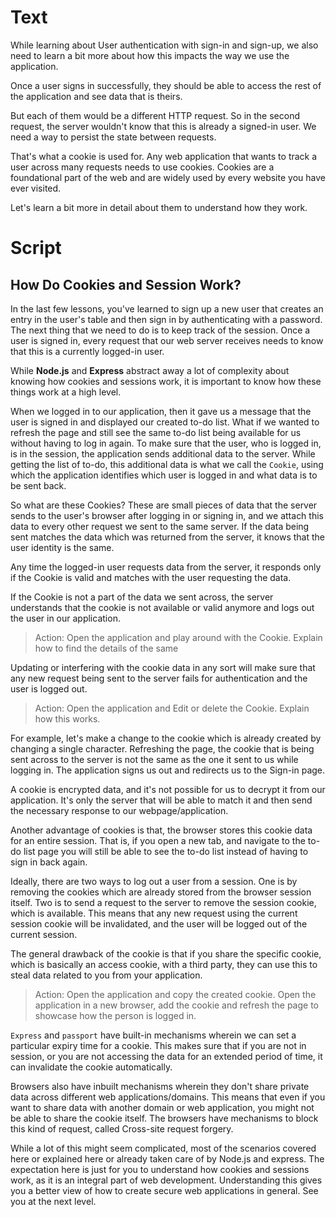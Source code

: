 # Text

While learning about User authentication with sign-in and sign-up, we also need to learn a bit more about how this impacts the way we use the application.

Once a user signs in successfully, they should be able to access the rest of the application and see data that is theirs.

But each of them would be a different HTTP request. So in the second request, the server wouldn't know that this is already a signed-in user. We need a way to persist the state between requests.

That's what a cookie is used for. Any web application that wants to track a user across many requests needs to use cookies. Cookies are a foundational part of the web and are widely used by every website you have ever visited.

Let's learn a bit more in detail about them to understand how they work.

# Script

## How Do Cookies and Session Work?

In the last few lessons, you've learned to sign up a new user that creates an entry in the user's table and then sign in by authenticating with a password. The next thing that we need to do is to keep track of the session. Once a user is signed in, every request that our web server receives needs to know that this is a currently logged-in user.

While **Node.js** and **Express** abstract away a lot of complexity about knowing how cookies and sessions work, it is important to know how these things work at a high level.

When we logged in to our application, then it gave us a message that the user is signed in and displayed our created to-do list. What if we wanted to refresh the page and still see the same to-do list being available for us without having to log in again. To make sure that the user, who is logged in, is in the session, the application sends additional data to the server. While getting the list of to-do, this additional data is what we call the `Cookie`, using which the application identifies which user is logged in and what data is to be sent back.

So what are these Cookies? These are small pieces of data that the server sends to the user's browser after logging in or signing in, and we attach this data to every other request we sent to the same server. If the data being sent matches the data which was returned from the server, it knows that the user identity is the same.

Any time the logged-in user requests data from the server, it responds only if the Cookie is valid and matches with the user requesting the data.

If the Cookie is not a part of the data we sent across, the server understands that the cookie is not available or valid anymore and logs out the user in our application.

> Action: Open the application and play around with the Cookie. Explain how to find the details of the same

Updating or interfering with the cookie data in any sort will make sure that any new request being sent to the server fails for authentication and the user is logged out.

> Action: Open the application and Edit or delete the Cookie. Explain how this works.

For example, let's make a change to the cookie which is already created by changing a single character. Refreshing the page, the cookie that is being sent across to the server is not the same as the one it sent to us while logging in. The application signs us out and redirects us to the Sign-in page.

A cookie is encrypted data, and it's not possible for us to decrypt it from our application. It's only the server that will be able to match it and then send the necessary response to our webpage/application.

Another advantage of cookies is that, the browser stores this cookie data for an entire session. That is, if you open a new tab, and navigate to the to-do list page you will still be able to see the to-do list instead of having to sign in back again.

Ideally, there are two ways to log out a user from a session. One is by removing the cookies which are already stored from the browser session itself. Two is to send a request to the server to remove the session cookie, which is available. This means that any new request using the current session cookie will be invalidated, and the user will be logged out of the current session.

The general drawback of the cookie is that if you share the specific cookie, which is basically an access cookie, with a third party, they can use this to steal data related to you from your application.

> Action: Open the application and copy the created cookie. Open the application in a new browser, add the cookie and refresh the page to showcase how the person is logged in.

`Express` and `passport` have built-in mechanisms wherein we can set a particular expiry time for a cookie. This makes sure that if you are not in session, or you are not accessing the data for an extended period of time, it can invalidate the cookie automatically.

Browsers also have inbuilt mechanisms wherein they don't share private data across different web applications/domains. This means that even if you want to share data with another domain or web application, you might not be able to share the cookie itself. The browsers have mechanisms to block this kind of request, called Cross-site request forgery.

While a lot of this might seem complicated, most of the scenarios covered here or explained here or already taken care of by Node.js and express. The expectation here is just for you to understand how cookies and sessions work, as it is an integral part of web development. Understanding this gives you a better view of how to create secure web applications in general. See you at the next level.

